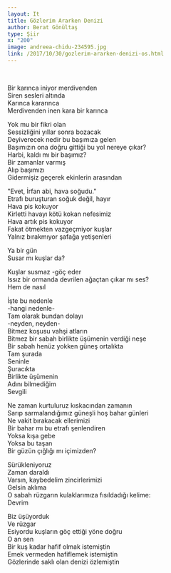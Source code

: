 ```yaml
---
layout: It
title: Gözlerim Ararken Denizi
author: Berat Gönültaş
type: Şiir
x: "200"
image: andreea-chidu-234595.jpg
link: /2017/10/30/gozlerim-ararken-denizi-os.html
---
```


<br/>

Bir karınca iniyor merdivenden  
Siren sesleri altında  
Karınca kararınca  
Merdivenden inen kara bir karınca  

Yok mu bir fikri olan  
Sessizliğini yıllar sonra bozacak  
Deyiverecek nedir bu başımıza gelen  
Başımızın ona doğru gittiği bu yol nereye çıkar?  
Harbi, kaldı mı bir başımız?  
Bir zamanlar varmış  
Alıp başımızı  
Gidermişiz geçerek ekinlerin arasından  

"Evet, İrfan abi, hava soğudu."  
Etrafı buruşturan soğuk değil, hayır  
Hava pis kokuyor  
Kirletti havayı kötü kokan nefesimiz  
Hava artık pis kokuyor  
Fakat ötmekten vazgeçmiyor kuşlar  
Yalnız bırakmıyor şafağa yetişenleri  

Ya bir gün  
Susar mı kuşlar da?  

Kuşlar susmaz -göç eder  
Issız bir ormanda devrilen ağaçtan çıkar mı ses?  
Hem de nasıl  

İşte bu nedenle  
-hangi nedenle-  
Tam olarak bundan dolayı  
-neyden, neyden-  
Bitmez koşusu vahşi atların  
Bitmez bir sabah birlikte üşümenin verdiği neşe  
Bir sabah henüz yokken güneş ortalıkta  
Tam şurada  
Seninle  
Şuracıkta  
Birlikte üşümenin  
Adını bilmediğim  
Sevgili  

Ne zaman kurtuluruz kıskacından zamanın  
Sarıp sarmalandığımız güneşli hoş bahar günleri  
Ne vakit bırakacak ellerimizi  
Bir bahar mı bu etrafı şenlendiren  
Yoksa kışa gebe  
Yoksa bu taşan  
Bir güzün çığlığı mı içimizden?  

Sürükleniyoruz  
Zaman daraldı  
Varsın, kaybedelim zincirlerimizi  
Gelsin aklıma  
O sabah rüzgarın kulaklarımıza fısıldadığı kelime:  
Devrim  

Biz üşüyorduk  
Ve rüzgar  
Esiyordu kuşların göç ettiği yöne doğru  
O an sen  
Bir kuş kadar hafif olmak istemiştin  
Emek vermeden hafiflemek istemiştin  
Gözlerinde saklı olan denizi özlemiştin  
